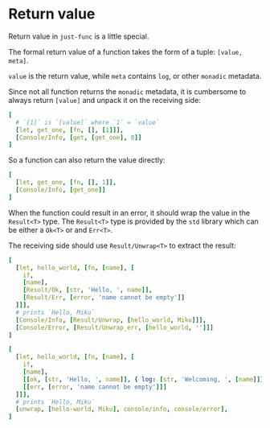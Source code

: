 # Return value

Return value in `just-func` is a little special.

The formal return value of a function takes the form of a tuple: `[value, meta]`.

`value` is the return value, while `meta` contains `log`, or other `monadic` metadata.

Since not all function returns the `monadic` metadata,
it is cumbersome to always return `[value]` and unpack it on the receiving side:

```yml
[
  # `[1]` is `[value]` where `1` = `value`
  [let, get_one, [fn, [], [1]]],
  [Console/Info, [get, [get_one], 0]]
]
```

So a function can also return the value directly:

```yml
[
  [let, get_one, [fn, [], 1]],
  [Console/Info, [get_one]]
]
```

When the function could result in an error, it should wrap the value in the `Result<T>` type.
The `Result<T>` type is provided by the `std` library which can be either a `Ok<T>` or and `Err<T>`.

The receiving side should use `Result/Unwrap<T>` to extract the result:

```yml
[
  [let, hello_world, [fn, [name], [
    if,
    [name],
    [Result/Ok, [str, 'Hello, ', name]],
    [Result/Err, [error, 'name cannot be empty']]
  ]]],
  # prints `Hello, Miku`
  [Console/Info, [Result/Unwrap, [hello_world, Miku]]],
  [Console/Error, [Result/Unwrap_err, [hello_world, '']]]
]
```


```yml
[
  [let, hello_world, [fn, [name], [
    if,
    [name],
    [[ok, [str, 'Hello, ', name]], { log: [str, 'Welcoming, ', [name]]}],
    [[err, [error, 'name cannot be empty']]]
  ]]],
  # prints `Hello, Miku`
  [unwrap, [hello-world, Miku], console/info, console/error],
]
```
